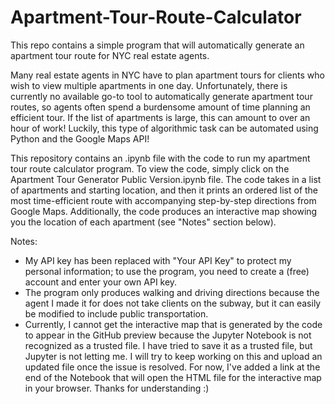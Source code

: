 # Apartment-Tour-Route-Calculator
This repo contains a simple program that will automatically generate an apartment tour route for NYC real estate agents.

Many real estate agents in NYC have to plan apartment tours for clients who wish to view multiple apartments in one day. Unfortunately, there is currently no available go-to tool to automatically generate apartment tour routes, so agents often spend a burdensome amount of time planning an efficient tour. If the list of apartments is large, this can amount to over an hour of work! Luckily, this type of algorithmic task can be automated using Python and the Google Maps API!

This repository contains an .ipynb file with the code to run my apartment tour route calculator program. To view the code, simply click on the Apartment Tour Generator Public Version.ipynb file. The code takes in a list of apartments and starting location, and then it prints an ordered list of the most time-efficient route with accompanying step-by-step directions from Google Maps. Additionally, the code produces an interactive map showing you the location of each apartment (see "Notes" section below). 

Notes:
- My API key has been replaced with "Your API Key" to protect my personal information; to use the program, you need to create a (free) account and enter your own API key.
- The program only produces walking and driving directions because the agent I made it for does not take clients on the subway, but it can easily be modified to include public transportation. 
- Currently, I cannot get the interactive map that is generated by the code to appear in the GitHub preview because the Jupyter Notebook is not recognized as a trusted file. I have tried to save it as a trusted file, but Jupyter is not letting me. I will try to keep working on this and upload an updated file once the issue is resolved. For now, I've added a link at the end of the Notebook that will open the HTML file for the interactive map in your browser. Thanks for understanding :) 
